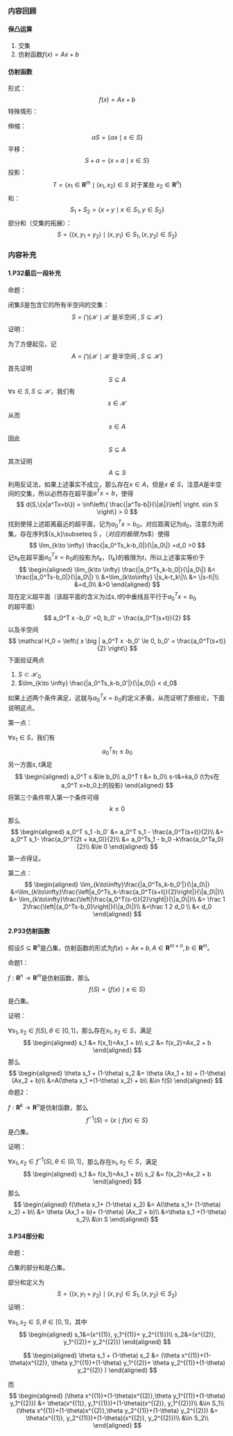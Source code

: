 ### 内容回顾

#### 保凸运算

1. 交集
2. 仿射函数$f(x)= Ax+b$



#### 仿射函数

形式：
$$
f(x)=Ax+b
$$
特殊情形：

伸缩：
$$
\alpha S=\{\alpha x \mid x \in S\}
$$
平移：
$$
S+a=\{x+a \mid x \in S\}
$$
投影：
$$
T=\left\{x_{1} \in \mathbf{R}^{m} \mid\left(x_{1}, x_{2}\right) \in S \text { 对于某些 } x_{2} \in \mathbf{R}^{n}\right\}
$$
和：
$$
S_{1}+S_{2}=\left\{x+y \mid x \in S_{1}, y \in S_{2}\right\}
$$
部分和（交集的拓展）：
$$
S=\left\{\left(x, y_{1}+y_{2}\right) \mid\left(x, y_{1}\right) \in S_{1},\left(x, y_{2}\right) \in S_{2}\right\}
$$


### 内容补充

#### 1.P32最后一段补充

命题：

闭集$S$是包含它的所有半空间的交集：
$$
S=\bigcap\{\mathcal{H} \mid \mathcal{H} \text { 是半空间 }, S \subseteq \mathcal{H}\}
$$
证明：

为了方便起见，记
$$
A=\bigcap\{\mathcal{H} \mid \mathcal{H} \text { 是半空间 }, S \subseteq \mathcal{H}\}
$$
首先证明
$$
S\subseteq A
$$
$\forall s\in S, S\subseteq \mathcal H$，我们有
$$
s\in \mathcal H
$$
从而
$$
s\in  A
$$
因此
$$
S\subseteq A
$$
其次证明
$$
A
 \subseteq S
$$
利用反证法，如果上述事实不成立，那么存在$x\in A$，但是$x\notin S$，注意$A$是半空间的交集，所以必然存在超平面$a^Tx=b$，使得
$$
d(S,\{x|a^Tx=b\}) = \inf\left\{ \frac{|a^Ts-b|}{\|a\|}\left| \right. s\in S \right\} > 0
$$
找到使得上述距离最近的超平面，记为$a_0^T x =b_0$，对应距离记为$d_0$，注意$S$为闭集，存在序列$\{s_k\}\subseteq S $，（对应的极限为$s$）使得
$$
\lim_{k\to \infty} \frac{|a_0^Ts_k-b_0|}{\|a_0\|} =d_0 >0
$$
记$s_k$在超平面$a_0^Tx=b_0$的投影为$t_k$，$\{t_k\}$的极限为$t$，所以上述事实等价于
$$
\begin{aligned}
\lim_{k\to \infty} \frac{|a_0^Ts_k-b_0|}{\|a_0\|}
&= \frac{|a_0^Ts-b_0|}{\|a_0\|} \\
&=\lim_{k\to\infty} \|s_k-t_k\|\\
&= \|s-t\|\\
&=d_0\\
&>0
\end{aligned}
$$
现在定义超平面（该超平面的含义为过$s,t$的中垂线且平行于$a_0^Tx=b_0$的超平面）
$$
a_0^T x -b_0' =0, b_0' = \frac{a_0^T(s+t)}{2}
$$
以及半空间
$$
\mathcal H_0 = \left\{ x \big | a_0^T x -b_0' \le 0, b_0' = \frac{a_0^T(s+t)}{2} \right\}
$$
下面验证两点

1. $S\subset \mathcal H_0$
2. $\lim_{k\to \infty} \frac{|a_0^Ts_k-b_0'|}{\|a_0\|} < d_0$

如果上述两个条件满足，这就与$a_0^T x =b_0$的定义矛盾，从而证明了原结论，下面说明这点。

第一点：

$\forall s_1\in S$，我们有
$$
a_0^T s_1 \le b_0
$$
另一方面$s, t$满足
$$
\begin{aligned}
a_0^T s &\le b_0\\
a_0^T t &= b_0\\
s-t&=ka_0 (t为s在a_0^T x=b_0上的投影)
\end{aligned}
$$
将第三个条件带入第一个条件可得
$$
k\le 0
$$
那么
$$
\begin{aligned}
a_0^T s_1 -b_0'
&= a_0^T s_1  - \frac{a_0^T(s+t)}{2}\\
&=  a_0^T s_1-  \frac{a_0^T(2t + ka_0)}{2}\\
&= a_0^Ts_1 - b_0  -k\frac{a_0^Ta_0}{2}\\
&\le 0
\end{aligned}
$$
第一点得证。

第二点：
$$
\begin{aligned}
\lim_{k\to\infty}\frac{|a_0^Ts_k-b_0'|}{\|a_0\|}
 &=\lim_{k\to\infty}\frac{\left|a_0^Ts_k-\frac{a_0^T(s+t)}{2}\right|}{\|a_0\|}\\
 &=  \lim_{k\to\infty}\frac{\left|\frac{a_0^T(s-t)}{2}\right|}{\|a_0\|}\\
 &= \frac 1 2\frac{\left|{a_0^Ts-b_0}\right|}{\|a_0\|}\\
 &=\frac 1 2 d_0 \\
 &< d_0
\end{aligned}
$$




#### 2.P33仿射函数

假设$S \subseteq \mathbf{R}^{n}$是凸集，仿射函数的形式为$f(x)=A x+b,A \in \mathbf{R}^{m \times n}, b \in \mathbf{R}^{m}$。

命题1：

$f: \mathbf{R}^{n} \rightarrow \mathbf{R}^{m}$是仿射函数，那么
$$
f(S)=\{f(x) \mid x \in S\}
$$
是凸集。

证明：

$\forall s_1, s_2\in f(S), \theta\in [0,1]$，那么存在$x_1, x_2\in S$，满足
$$
\begin{aligned}
s_1 &= f(x_1)=Ax_1 + b\\
s_2 &= f(x_2)=Ax_2 + b
\end{aligned}
$$
那么
$$
\begin{aligned}
\theta s_1 + (1-\theta) s_2
&= \theta (Ax_1 + b) + (1-\theta) (Ax_2 + b)\\
&=A(\theta x_1 +(1-\theta) x_2) + b\\
&\in f(S)
\end{aligned}
$$
命题2：

$f: \mathbf{R}^{k} \rightarrow \mathbf{R}^{n}$是仿射函数，那么
$$
f^{-1}(S)=\{x \mid f(x) \in S\}
$$
是凸集。

证明：

$\forall x_1, x_2\in f^{-1}(S), \theta\in [0,1]$，那么存在$s_1, s_2\in S$，满足
$$
\begin{aligned}
s_1 &= f(x_1)=Ax_1 + b\\
s_2 &= f(x_2)=Ax_2 + b
\end{aligned}
$$
那么
$$
\begin{aligned}
f(\theta x_1+ (1-\theta) x_2)
&= A(\theta x_1+ (1-\theta) x_2) + b\\
&= \theta (Ax_1 + b)+ (1-\theta) (Ax_2 + b)\\
&=\theta s_1 +(1-\theta) s_2\\
&\in S
\end{aligned}
$$


#### 3.P34部分和

命题：

凸集的部分和是凸集。

部分和定义为
$$
S=\left\{\left(x, y_{1}+y_{2}\right) \mid\left(x, y_{1}\right) \in S_{1},\left(x, y_{2}\right) \in S_{2}\right\}
$$
证明：

$\forall s_1, s_2\in S, \theta\in [0,1]$，其中
$$
\begin{aligned}
s_1&=(x^{(1)}, y_1^{(1)}+ y_2^{(1)})\\
s_2&=(x^{(2)}, y_1^{(2)}+ y_2^{(2)})
\end{aligned}
$$

$$
\begin{aligned}
\theta s_1 + (1-\theta) s_2
&= (\theta x^{(1)}+(1-\theta)x^{(2)}, 
\theta y_1^{(1)}+(1-\theta) y_1^{(2)}+ 
\theta y_2^{(1)}+(1-\theta) y_2^{(2)}
)
\end{aligned}
$$

而
$$
\begin{aligned}
(\theta x^{(1)}+(1-\theta)x^{(2)},\theta y_1^{(1)}+(1-\theta) y_1^{(2)})
&= \theta(x^{(1)},  y_1^{(1)})+(1-\theta)(x^{(2)}, y_1^{(2)})\\
&\in S_1\\
(\theta x^{(1)}+(1-\theta)x^{(2)},\theta y_2^{(1)}+(1-\theta) y_2^{(2)})
&= \theta(x^{(1)},  y_2^{(1)})+(1-\theta)(x^{(2)}, y_2^{(2)})\\
&\in S_2\\
\end{aligned}
$$
